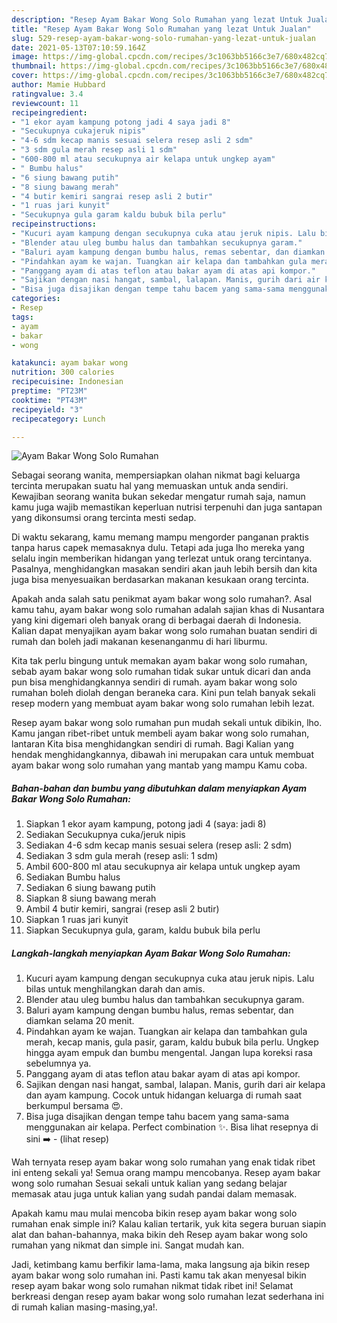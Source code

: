 ```yaml
---
description: "Resep Ayam Bakar Wong Solo Rumahan yang lezat Untuk Jualan"
title: "Resep Ayam Bakar Wong Solo Rumahan yang lezat Untuk Jualan"
slug: 529-resep-ayam-bakar-wong-solo-rumahan-yang-lezat-untuk-jualan
date: 2021-05-13T07:10:59.164Z
image: https://img-global.cpcdn.com/recipes/3c1063bb5166c3e7/680x482cq70/ayam-bakar-wong-solo-rumahan-foto-resep-utama.jpg
thumbnail: https://img-global.cpcdn.com/recipes/3c1063bb5166c3e7/680x482cq70/ayam-bakar-wong-solo-rumahan-foto-resep-utama.jpg
cover: https://img-global.cpcdn.com/recipes/3c1063bb5166c3e7/680x482cq70/ayam-bakar-wong-solo-rumahan-foto-resep-utama.jpg
author: Mamie Hubbard
ratingvalue: 3.4
reviewcount: 11
recipeingredient:
- "1 ekor ayam kampung potong jadi 4 saya jadi 8"
- "Secukupnya cukajeruk nipis"
- "4-6 sdm kecap manis sesuai selera resep asli 2 sdm"
- "3 sdm gula merah resep asli 1 sdm"
- "600-800 ml atau secukupnya air kelapa untuk ungkep ayam"
- " Bumbu halus"
- "6 siung bawang putih"
- "8 siung bawang merah"
- "4 butir kemiri sangrai resep asli 2 butir"
- "1 ruas jari kunyit"
- "Secukupnya gula garam kaldu bubuk bila perlu"
recipeinstructions:
- "Kucuri ayam kampung dengan secukupnya cuka atau jeruk nipis. Lalu bilas untuk menghilangkan darah dan amis."
- "Blender atau uleg bumbu halus dan tambahkan secukupnya garam."
- "Baluri ayam kampung dengan bumbu halus, remas sebentar, dan diamkan selama 20 menit."
- "Pindahkan ayam ke wajan. Tuangkan air kelapa dan tambahkan gula merah, kecap manis, gula pasir, garam, kaldu bubuk bila perlu. Ungkep hingga ayam empuk dan bumbu mengental. Jangan lupa koreksi rasa sebelumnya ya."
- "Panggang ayam di atas teflon atau bakar ayam di atas api kompor."
- "Sajikan dengan nasi hangat, sambal, lalapan. Manis, gurih dari air kelapa dan ayam kampung. Cocok untuk hidangan keluarga di rumah saat berkumpul bersama 😍."
- "Bisa juga disajikan dengan tempe tahu bacem yang sama-sama menggunakan air kelapa. Perfect combination ✨. Bisa lihat resepnya di sini ➡️           (lihat resep)"
categories:
- Resep
tags:
- ayam
- bakar
- wong

katakunci: ayam bakar wong 
nutrition: 300 calories
recipecuisine: Indonesian
preptime: "PT23M"
cooktime: "PT43M"
recipeyield: "3"
recipecategory: Lunch

---
```



![Ayam Bakar Wong Solo Rumahan](https://img-global.cpcdn.com/recipes/3c1063bb5166c3e7/680x482cq70/ayam-bakar-wong-solo-rumahan-foto-resep-utama.jpg)

Sebagai seorang wanita, mempersiapkan olahan nikmat bagi keluarga tercinta merupakan suatu hal yang memuaskan untuk anda sendiri. Kewajiban seorang  wanita bukan sekedar mengatur rumah saja, namun kamu juga wajib memastikan keperluan nutrisi terpenuhi dan juga santapan yang dikonsumsi orang tercinta mesti sedap.

Di waktu  sekarang, kamu memang mampu mengorder panganan praktis tanpa harus capek memasaknya dulu. Tetapi ada juga lho mereka yang selalu ingin memberikan hidangan yang terlezat untuk orang tercintanya. Pasalnya, menghidangkan masakan sendiri akan jauh lebih bersih dan kita juga bisa menyesuaikan berdasarkan makanan kesukaan orang tercinta. 



Apakah anda salah satu penikmat ayam bakar wong solo rumahan?. Asal kamu tahu, ayam bakar wong solo rumahan adalah sajian khas di Nusantara yang kini digemari oleh banyak orang di berbagai daerah di Indonesia. Kalian dapat menyajikan ayam bakar wong solo rumahan buatan sendiri di rumah dan boleh jadi makanan kesenanganmu di hari liburmu.

Kita tak perlu bingung untuk memakan ayam bakar wong solo rumahan, sebab ayam bakar wong solo rumahan tidak sukar untuk dicari dan anda pun bisa menghidangkannya sendiri di rumah. ayam bakar wong solo rumahan boleh diolah dengan beraneka cara. Kini pun telah banyak sekali resep modern yang membuat ayam bakar wong solo rumahan lebih lezat.

Resep ayam bakar wong solo rumahan pun mudah sekali untuk dibikin, lho. Kamu jangan ribet-ribet untuk membeli ayam bakar wong solo rumahan, lantaran Kita bisa menghidangkan sendiri di rumah. Bagi Kalian yang hendak menghidangkannya, dibawah ini merupakan cara untuk membuat ayam bakar wong solo rumahan yang mantab yang mampu Kamu coba.

<!--inarticleads1-->

##### Bahan-bahan dan bumbu yang dibutuhkan dalam menyiapkan Ayam Bakar Wong Solo Rumahan:

1. Siapkan 1 ekor ayam kampung, potong jadi 4 (saya: jadi 8)
1. Sediakan Secukupnya cuka/jeruk nipis
1. Sediakan 4-6 sdm kecap manis sesuai selera (resep asli: 2 sdm)
1. Sediakan 3 sdm gula merah (resep asli: 1 sdm)
1. Ambil 600-800 ml atau secukupnya air kelapa untuk ungkep ayam
1. Sediakan  Bumbu halus
1. Sediakan 6 siung bawang putih
1. Siapkan 8 siung bawang merah
1. Ambil 4 butir kemiri, sangrai (resep asli 2 butir)
1. Siapkan 1 ruas jari kunyit
1. Siapkan Secukupnya gula, garam, kaldu bubuk bila perlu




<!--inarticleads2-->

##### Langkah-langkah menyiapkan Ayam Bakar Wong Solo Rumahan:

1. Kucuri ayam kampung dengan secukupnya cuka atau jeruk nipis. Lalu bilas untuk menghilangkan darah dan amis.
1. Blender atau uleg bumbu halus dan tambahkan secukupnya garam.
1. Baluri ayam kampung dengan bumbu halus, remas sebentar, dan diamkan selama 20 menit.
1. Pindahkan ayam ke wajan. Tuangkan air kelapa dan tambahkan gula merah, kecap manis, gula pasir, garam, kaldu bubuk bila perlu. Ungkep hingga ayam empuk dan bumbu mengental. Jangan lupa koreksi rasa sebelumnya ya.
1. Panggang ayam di atas teflon atau bakar ayam di atas api kompor.
1. Sajikan dengan nasi hangat, sambal, lalapan. Manis, gurih dari air kelapa dan ayam kampung. Cocok untuk hidangan keluarga di rumah saat berkumpul bersama 😍.
1. Bisa juga disajikan dengan tempe tahu bacem yang sama-sama menggunakan air kelapa. Perfect combination ✨. Bisa lihat resepnya di sini ➡️ -           (lihat resep)




Wah ternyata resep ayam bakar wong solo rumahan yang enak tidak ribet ini enteng sekali ya! Semua orang mampu mencobanya. Resep ayam bakar wong solo rumahan Sesuai sekali untuk kalian yang sedang belajar memasak atau juga untuk kalian yang sudah pandai dalam memasak.

Apakah kamu mau mulai mencoba bikin resep ayam bakar wong solo rumahan enak simple ini? Kalau kalian tertarik, yuk kita segera buruan siapin alat dan bahan-bahannya, maka bikin deh Resep ayam bakar wong solo rumahan yang nikmat dan simple ini. Sangat mudah kan. 

Jadi, ketimbang kamu berfikir lama-lama, maka langsung aja bikin resep ayam bakar wong solo rumahan ini. Pasti kamu tak akan menyesal bikin resep ayam bakar wong solo rumahan nikmat tidak ribet ini! Selamat berkreasi dengan resep ayam bakar wong solo rumahan lezat sederhana ini di rumah kalian masing-masing,ya!.

